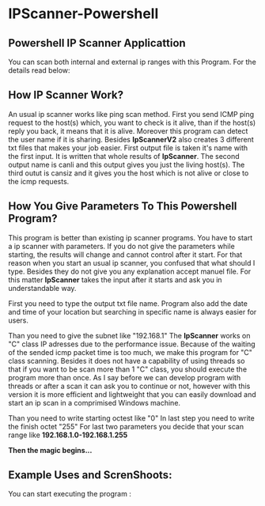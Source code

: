 # IPScanner-Powershell

## Powershell IP Scanner Applicattion

You can scan both internal and external ip ranges with this Program. For the details read below:

## How IP Scanner Work?
An usual ip scanner works like ping scan method. First you send ICMP ping request to the host(s) which, you want to check is it alive, than if the host(s) reply you back, it means that it is alive. Moreover this program can detect the user name if it is sharing. Besides **IpScannerV2** also creates 3 different txt files that makes your job easier. First output file is taken it's name with the first input. It is written that whole results of **IpScanner**. The second output name is canli and this output gives you just the living host(s). The third outut is cansiz and it gives you the host which is not alive or close to the icmp requests.  


## How You Give Parameters To This Powershell Program?
This program is better than existing ip scanner programs. You have to start a ip scanner with parameters. If you do not give the parameters while starting, the results will change and cannot control after it start. For that reason when you start an usual ip scanner, you confused that what should I type. Besides they do not give you any explanation accept manuel file. For this matter **IpScanner** takes the input after it starts and ask you in understandable way. 

First you need to type the output txt file name. Program also add the date and time of your location but searching in specific name is always easier for users. 

Than you need to give the subnet like "192.168.1" The **IpScanner** works on "C" class IP adresses due to the performance issue. Because of the waiting of the sended icmp packet time is too much, we make this program for "C" class scanning. Besides it does not have a capability of using threads so that if you want to be scan more than 1 "C" class, you should execute the program more than once. As I say before we can develop program with threads or after a scan it can ask you to continue or not, however with this version it is more efficient and lightweight that you can easily download and start an ip scan in a comprimised Windows machine. 

Than you need to write starting octest like "0"
In last step you need to write the finish octet "255"
For last two parameters you decide that your scan range like **192.168.1.0-192.168.1.255**

**Then the magic begins...**
## Example Uses and ScrenShoots:

You can start executing the program :




